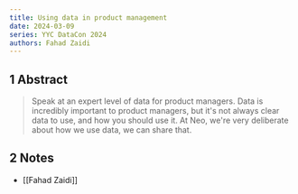 ```yaml
---
title: Using data in product management
date: 2024-03-09
series: YYC DataCon 2024
authors: Fahad Zaidi
---
```

## 1 Abstract
> Speak at an expert level of data for product managers. Data is incredibly important to product managers, but it's not always clear data to use, and how you should use it. At Neo, we're very deliberate about how we use data, we can share that.

## 2 Notes
- [[Fahad Zaidi]]
